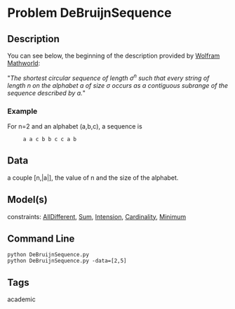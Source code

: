 # Problem DeBruijnSequence
## Description

You can see below, the beginning of the description provided by [Wolfram Mathworld](https://mathworld.wolfram.com/deBruijnSequence.html):

"*The shortest circular sequence of length $\sigma^n$ such that every string of length $n$
on the alphabet $a$ of size $\sigma$ occurs as a contiguous subrange of the sequence described by $a$.*"



### Example

For n=2 and an alphabet (a,b,c), a sequence is
```
     a a c b b c c a b
```


## Data
a couple \[n,|a|], the value of n and the size of the alphabet.

## Model(s)

  constraints: [AllDifferent](http://pycsp.org/documentation/constraints/AllDifferent), [Sum](http://pycsp.org/documentation/constraints/Sum), [Intension](http://pycsp.org/documentation/constraints/Intension), [Cardinality](http://pycsp.org/documentation/constraints/Cardinality), [Minimum](http://pycsp.org/documentation/constraints/Minimum)

## Command Line

```
python DeBruijnSequence.py
python DeBruijnSequence.py -data=[2,5]
```

## Tags
 academic
